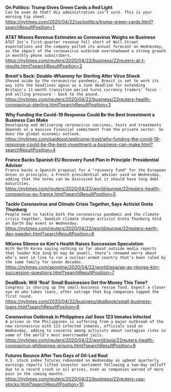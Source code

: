 **On Politics: Trump Gives Green Cards a Red Light**\
`Can he even do that? His administration isn’t sure. This is your morning tip sheet.`\
https://nytimes.com/2020/04/22/us/politics/trump-green-cards.html?searchResultPosition=1

**AT&T Misses Revenue Estimates as Coronavirus Weighs on Business**\
`AT&T Inc's first-quarter revenue fell short of Wall Street expectations and the company pulled its annual forecast on Wednesday, as the impact of the coronavirus outbreak overshadowed a strong growth in monthly phone subscribers.`\
https://nytimes.com/reuters/2020/04/22/business/22reuters-at-t-results.html?searchResultPosition=2

**Brexit's Back: Double-Whammy for Sterling After Virus Shock**\
`Shoved aside by the coronavirus pandemic, Brexit is set to work its way into the headlines again as a June deadline for extending Britain's 11-month transition period turns currency traders' focus - and selling pressure - back to the pound.`\
https://nytimes.com/reuters/2020/04/22/business/22reuters-health-coronavirus-sterling.html?searchResultPosition=3

**Why Funding the Covid-19 Response Could Be the Best Investment a Business Can Make**\
`Developing and delivering coronavirus vaccines, tests and treatments depends on a massive financial commitment from the private sector. So does the global economic outlook. `\
https://nytimes.com/paidpost/wellcome-trust/why-funding-the-covid-19-response-could-be-the-best-investment-a-business-can-make.html?searchResultPosition=4

**France Backs Spanish EU Recovery Fund Plan in Principle: Presidential Adviser**\
`France backs a Spanish proposal for a "recovery fund" for the European Union in principle, a French presidential adviser said on Wednesday, adding that the terms can be discussed but it should have long debt maturities.`\
https://nytimes.com/reuters/2020/04/22/world/europe/22reuters-health-coronavirus-eu-france.html?searchResultPosition=5

**Tackle Coronavirus and Climate Crisis Together, Says Activist Greta Thunberg**\
`People need to tackle both the coronavirus pandemic and the climate crisis together, Swedish climate change activist Greta Thunberg told an Earth Day event on Wednesday.`\
https://nytimes.com/reuters/2020/04/22/world/europe/22reuters-earth-day-sweden.html?searchResultPosition=6

**NKorea Silence on Kim's Health Raises Succession Speculation**\
`With North Korea saying nothing so far about outside media reports that leader Kim Jong Un may be unwell, there’s renewed worry about who’s next in line to run a nuclear-armed country that’s been ruled by the same family for seven decades. `\
https://nytimes.com/aponline/2020/04/22/world/asia/ap-as-nkorea-kim-succession-questions.html?searchResultPosition=7

**DealBook: Will ‘Real’ Small Businesses Get the Money This Time?**\
`Congress is shoring up the small-business rescue fund. Expect a closer eye on who takes loans, after outrage that big companies tapped the first round.`\
https://nytimes.com/2020/04/22/business/dealbook/small-business-loans.html?searchResultPosition=8

**Coronavirus Outbreak in Philippines Jail Sees 123 Inmates Infected**\
`A prison in the Philippines is suffering from a major outbreak of the new coronavirus with 123 infected inmates, officials said on Wednesday, adding to concerns among activists about contagion risks in some of the world's most overcrowded jails.`\
https://nytimes.com/reuters/2020/04/22/world/asia/22reuters-health-coronavirus-philippines-prisons.html?searchResultPosition=9

**Futures Bounce After Two Days of Oil-Led Rout**\
`U.S. stock index futures rebounded on Wednesday as upbeat quarterly earnings reports lifted investor sentiment following a two-day selloff due to a record crash in oil prices, even as companies warned of more pain in the coming months.`\
https://nytimes.com/reuters/2020/04/22/business/22reuters-usa-stocks.html?searchResultPosition=10

